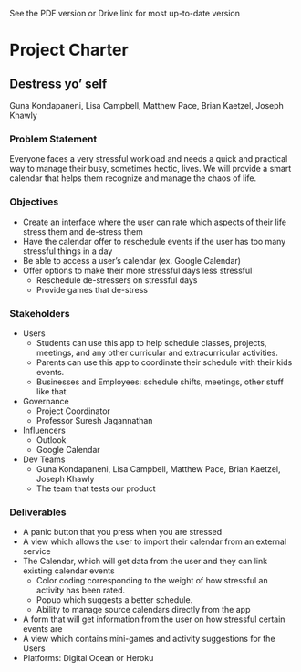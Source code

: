 
See the PDF version or Drive link for most up-to-date version


# Project Charter
## Destress yo’ self
Guna Kondapaneni, Lisa Campbell, Matthew Pace, Brian Kaetzel, Joseph Khawly

### Problem Statement
Everyone faces a very stressful workload and needs a quick and practical way to manage their busy, sometimes hectic, lives.
We will provide a smart calendar that helps them recognize and manage the chaos of life.

### Objectives
* Create an interface where the user can rate which aspects of their life stress them and de-stress them
* Have the calendar offer to reschedule events if the user has too many stressful things in a day
* Be able to access a user’s calendar (ex. Google Calendar)
* Offer options to make their more stressful days less stressful
  * Reschedule de-stressers on stressful days
  * Provide games that de-stress

### Stakeholders
* Users
  * Students can use this app to help schedule classes, projects, meetings, and any other curricular and extracurricular activities.
  * Parents can use this app to coordinate their schedule with their kids events.
  * Businesses and Employees: schedule shifts, meetings, other stuff like that
* Governance
  * Project Coordinator
  * Professor Suresh Jagannathan
* Influencers
  * Outlook
  * Google Calendar
* Dev Teams
  * Guna Kondapaneni, Lisa Campbell, Matthew Pace,  Brian Kaetzel, Joseph Khawly
  * The team that tests our product

### Deliverables
* A panic button that you press when you are stressed
* A view which allows the user to import their calendar from an external service
* The Calendar, which will get data from the user and they can link existing calendar events
  * Color coding corresponding to the weight of how stressful an activity has been rated.
  * Popup which suggests a better schedule.
  * Ability to manage source calendars directly from the app
* A form that will get information from the user on how stressful certain events are
* A view which contains mini-games and activity suggestions for the Users
* Platforms: Digital Ocean or Heroku
